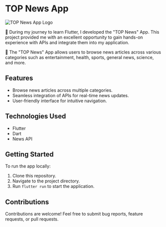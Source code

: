 # TOP News App

![TOP News App Logo](app_logo.png)

🚀 During my journey to learn Flutter, I developed the "TOP News" App. This project provided me with an excellent opportunity to gain hands-on experience with APIs and integrate them into my application.

🔎 The "TOP News" App allows users to browse news articles across various categories such as entertainment, health, sports, general news, science, and more.

## Features

- Browse news articles across multiple categories.
- Seamless integration of APIs for real-time news updates.
- User-friendly interface for intuitive navigation.

## Technologies Used

- Flutter
- Dart
- News API

## Getting Started

To run the app locally:

1. Clone this repository.
2. Navigate to the project directory.
3. Run `flutter run` to start the application.

## Contributions

Contributions are welcome! Feel free to submit bug reports, feature requests, or pull requests.


